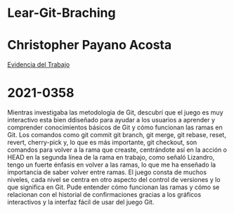 # Lear-Git-Braching

# Christopher Payano Acosta
[Evidencia del Trabajo](https://miucateciedu-my.sharepoint.com/:i:/g/personal/20210358_miucateci_edu_do/EbZe3iCSMk5Kk1q8AOWyvT8B_uJMymy14k24rMnhHfjv0Q)
# 2021-0358

Mientras investigaba las metodologia de Git, descubrí que el juego es muy interactivo esta bien ddiseñado para ayudar a los usuarios a aprender y comprender
conocimientos básicos de Git y cómo funcionan las ramas en Git. Los comandos como git commit git branch, git merge, git rebase, reset, revert, cherry-pick y, lo que es más importante, git checkout, son comandos para volver a la rama que creaste, centrándote así en la acción o HEAD en la segunda línea de la rama en trabajo, como señaló Lizandro, tengo un fuerte énfasis en volver a las ramas, lo que me ha enseñado la importancia de saber volver entre ramas.
 El juego consta de muchos niveles, cada nivel se centra en otro aspecto del control de versiones y lo que significa en Git. Pude entender cómo funcionan las ramas y cómo se relacionan con el historial de confirmaciones gracias a los gráficos interactivos y la interfaz fácil de usar del juego Git.
 
 
